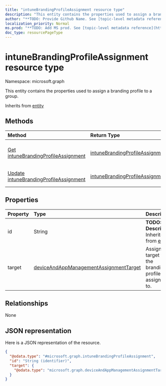 ```yaml
---
title: "intuneBrandingProfileAssignment resource type"
description: "This entity contains the properties used to assign a branding profile to a group."
author: "**TODO: Provide Github Name. See [topic-level metadata reference](https://msgo.azurewebsites.net/add/document/guidelines/metadata.html#topic-level-metadata)**"
localization_priority: Normal
ms.prod: "**TODO: Add MS prod. See [topic-level metadata reference](https://msgo.azurewebsites.net/add/document/guidelines/metadata.html#topic-level-metadata)**"
doc_type: resourcePageType
---
```


# intuneBrandingProfileAssignment resource type


Namespace: microsoft.graph

This entity contains the properties used to assign a branding profile to a group.


Inherits from [entity](../resources/entity.md)

## Methods
|Method|Return Type|Description|
|:---|:---|:---|
|[Get intuneBrandingProfileAssignment](../api/intunebrandingprofileassignment-get.md)|[intuneBrandingProfileAssignment](../resources/intunebrandingprofileassignment.md)|Read the properties and relationships of an [intuneBrandingProfileAssignment](../resources/intunebrandingprofileassignment.md) object.|
|[Update intuneBrandingProfileAssignment](../api/intunebrandingprofileassignment-update.md)|[intuneBrandingProfileAssignment](../resources/intunebrandingprofileassignment.md)|Update the properties of an [intuneBrandingProfileAssignment](../resources/intunebrandingprofileassignment.md) object.|

## Properties
|Property|Type|Description|
|:---|:---|:---|
|id|String|**TODO: Add Description** Inherited from [entity](../resources/entity.md)|
|target|[deviceAndAppManagementAssignmentTarget](../resources/deviceandappmanagementassignmenttarget.md)|Assignment target that the branding profile is assigned to.|

## Relationships
None

## JSON representation
Here is a JSON representation of the resource.
<!-- {
  "blockType": "resource",
  "keyProperty": "id",
  "@odata.type": "microsoft.graph.intuneBrandingProfileAssignment",
  "baseType": "microsoft.graph.entity",
  "openType": false
}
-->
``` json
{
  "@odata.type": "#microsoft.graph.intuneBrandingProfileAssignment",
  "id": "String (identifier)",
  "target": {
    "@odata.type": "microsoft.graph.deviceAndAppManagementAssignmentTarget"
  }
}
```


